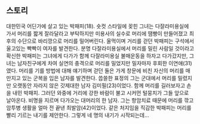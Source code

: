 ## 스토리



 대한민국 어딘가에 살고 있는 박패피(18). 숏컷 스타일에 꽂힌 그녀는 다잘라미용실에 가서 머리를 짧게 잘라달라고 부탁하지만 미용사의 실수로 머리에 땜빵이 만들어졌고 최후의 수단으로 바리깡으로 머리를 밀어버린다. 울먹이며 거리를 걷던 박패피는 구석에서 울고있는 빡빡이 여자를 발견한다. 
 분명 다잘라미용실에서 머리를 밀린 사람일 것이라고 확신한 박패피는 그녀에게 다가가 함께 다잘라미용실 불매운동을 하자고 다가갔지만, 그녀는 남자친구에게 차여 실연의 충격으로 머리를 밀었지만 밀자마자 후회한 이연애(31)였다. 
 머리를 기를 방법에 대해 얘기하며 걷던 둘은 가게 창문에 비친 자신의 머리를 매만지고 있는 군복을 입은 남자를 발견한다. 씁쓸한 표정의 그는 군대에서 머리를 밀렸지만 오랫동안 자라지 않은 갓제대한 남자 김미필(23)이었다. 함께 머리를 길러보자고 손을 내민 박패피. 그러던 와중에 거리에 강한 바람이 불고 시커먼 털뭉치가 그들 앞으로 날아온다. 
 비명을 지르며 다가오는 대머리의 한 남자. 그는 항암치료 때문에 머리를 깎고 암투병 생활을 얼마 전 끝낸 최발암(42)이었다. 같은 처지임을 직감한 박패피는 머리를 빨리 기르는 내기를 제안한다. 그렇게 네 명의 내기가 시작되는데… 
